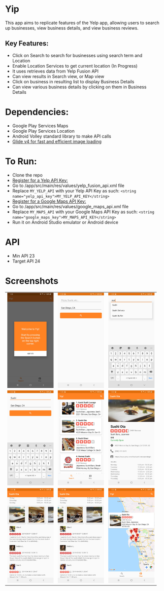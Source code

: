 # Yip
This app aims to replicate features of the Yelp app, allowing users to search up businesses, view business details, and view business reviews.

## Key Features:
- Click on Search to search for businesses using search term and Location
- Enable Location Services to get current location (In Progress)
- It uses retrieves data from Yelp Fusion API
- Can view results in Search view, or Map view
- Click on business in resulting list to display Business Details
- Can view various business details by clicking on them in Business Details

# Dependencies:
- Google Play Services Maps
- Google Play Services Location
- Android Volley standard library to make API calls
- [Glide v4 for fast and efficient image loading](https://bumptech.github.io/glide/)

# To Run:
- Clone the repo
- [Register for a Yelp API Key:](https://www.yelp.com/developers/documentation/v3/authentication)
- Go to /app/src/main/res/values/yelp_fusion_api.xml file
- Replace `MY_YELP_API` with your Yelp API Key as such: `<string name="yelp_api_key">MY_YELP_API_KEY</string>`
- [Register for a Google Maps API Key:](https://console.developers.google.com/)
- Go to /app/src/main/res/values/google_maps_api.xml file
- Replace `MY_MAPS_API` with your Google Maps API Key as such: `<string name="google_maps_key">MY_MAPS_API_KEY</string>`
-  Run it on Android Studio emulator or Android device

# API
- Min API 23
- Target API 24

# Screenshots
| | | |
-------------------------|-------------------------|-------------------------
|<img src="https://github.com/TriDangContact/Yip/blob/master/assets/screenshots/Screenshot1.jpg?raw=true" width="150"> |<img src="https://github.com/TriDangContact/Yip/blob/master/assets/screenshots/Screenshot2.jpg?raw=true" width="150">| <img src="https://github.com/TriDangContact/Yip/blob/master/assets/screenshots/Screenshot3.jpg?raw=true" width="150"> |
|<img src="https://github.com/TriDangContact/Yip/blob/master/assets/screenshots/Screenshot4.jpg?raw=true" width="150">| <img src="https://github.com/TriDangContact/Yip/blob/master/assets/screenshots/Screenshot5.jpg?raw=true" width="150"> | <img src="https://github.com/TriDangContact/Yip/blob/master/assets/screenshots/Screenshot6.jpg?raw=true" width="150">|
|<img src="https://github.com/TriDangContact/Yip/blob/master/assets/screenshots/Screenshot7.jpg?raw=true" width="150"> | <img src="https://github.com/TriDangContact/Yip/blob/master/assets/screenshots/Screenshot8.jpg?raw=true" width="150">| <img src="https://github.com/TriDangContact/Yip/blob/master/assets/screenshots/Screenshot9.jpg?raw=true" width="150"> |
